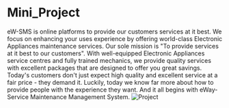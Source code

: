 # Mini_Project

eW-SMS is online platforms to provide our customers services at it best. We focus on enhancing your uses experience by offering world-class Electronic Appliances maintenance services. Our sole mission is "To provide services at it best to our customers". With well-equipped Electronic Appliances service centres and fully trained mechanics, we provide quality services with excellent packages that are designed to offer you great savings. Today's customers don't just expect high quality and excellent service at a fair price - they demand it. Luckily, today we know far more about how to provide people with the experience they want. And it all begins with eWay-Service Maintenance Management System.
![Project](https://user-images.githubusercontent.com/70771224/103096904-81ca7800-462b-11eb-8f37-efa7da17912b.png)

